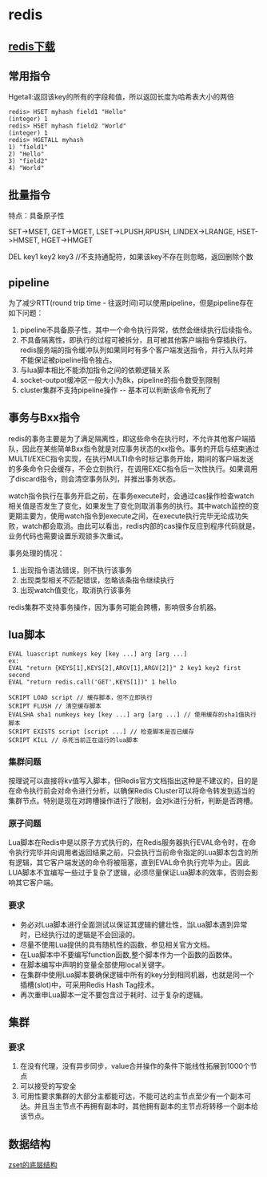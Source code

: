 # redis

## [redis下载](https://redis.io/docs/getting-started/installation/install-redis-on-mac-os/)

## 常用指令

Hgetall:返回该key的所有的字段和值，所以返回长度为哈希表大小的两倍

```
redis> HSET myhash field1 "Hello"
(integer) 1
redis> HSET myhash field2 "World"
(integer) 1
redis> HGETALL myhash
1) "field1"
2) "Hello"
3) "field2"
4) "World"
```

## 批量指令

特点：具备原子性

SET->MSET,
GET->MGET,
LSET->LPUSH,RPUSH,
LINDEX->LRANGE,
HSET->HMSET,
HGET->HMGET

DEL key1 key2 key3  //不支持通配符，如果该key不存在则忽略，返回删除个数

## pipeline

为了减少RTT(round trip time - 往返时间)可以使用pipeline，但是pipeline存在如下问题：

1. pipeline不具备原子性，其中一个命令执行异常，依然会继续执行后续指令。
2. 不具备隔离性，即执行的过程可被拆分，且可被其他客户端指令穿插执行。redis服务端的指令缓冲队列如果同时有多个客户端发送指令，并行入队时并不能保证被pipeline指令独占。
3. 与lua脚本相比不能添加指令之间的依赖逻辑关系
4. socket-outpot缓冲区一般大小为8k，pipeline的指令数受到限制
5. cluster集群不支持pipeline操作 -- 基本可以判断该命令死刑了

## 事务与Bxx指令

redis的事务主要是为了满足隔离性，即这些命令在执行时，不允许其他客户端插队，因此在某些简单Bxx指令就是对应事务状态的xx指令。事务的开启与结束通过MULTI/EXEC指令实现，在执行MULTI命令时标记事务开始，期间的客户端发送的多条命令只会缓存，不会立刻执行，在调用EXEC指令后一次性执行。如果调用了discard指令，则会清空事务队列，并推出事务状态。

watch指令执行在事务开启之前，在事务execute时，会通过cas操作检查watch相关值是否发生了变化，如果发生了变化则取消事务的执行。其中watch监控的变更期主要为，使用watch指令到execute之间，在execute执行完毕无论成功失败，watch都会取消。由此可以看出，redis内部的cas操作反应到程序代码就是，业务代码也需要设置乐观锁多次重试。

事务处理的情况：

1. 出现指令语法错误，则不执行该事务
2. 出现类型相关不匹配错误，忽略该条指令继续执行
3. 出现watch值变化，取消执行该事务

redis集群不支持事务操作，因为事务可能会跨槽，影响很多台机器。

## lua脚本

```
EVAL luascript numkeys key [key ...] arg [arg ...]
ex:
EVAL "return {KEYS[1],KEYS[2],ARGV[1],ARGV[2]}" 2 key1 key2 first second
EVAL "return redis.call('GET',KEYS[1])" 1 hello

SCRIPT LOAD script // 缓存脚本，但不立即执行
SCRIPT FLUSH // 清空缓存脚本
EVALSHA sha1 numkeys key [key ...] arg [arg ...] // 使用缓存的sha1值执行脚本
SCRIPT EXISTS script [script ...] // 检查脚本是否已缓存
SCRIPT KILL // 杀死当前正在运行的lua脚本
```

### 集群问题

按理说可以直接将kv值写入脚本，但Redis官方文档指出这种是不建议的，目的是在命令执行前会对命令进行分析，以确保Redis Cluster可以将命令转发到适当的集群节点。特别是现在对跨槽操作进行了限制，会对k进行分析，判断是否跨槽。

### 原子问题

Lua脚本在Redis中是以原子方式执行的，在Redis服务器执行EVAL命令时，在命令执行完毕并向调用者返回结果之前，只会执行当前命令指定的Lua脚本包含的所有逻辑，其它客户端发送的命令将被阻塞，直到EVAL命令执行完毕为止。因此LUA脚本不宜编写一些过于复杂了逻辑，必须尽量保证Lua脚本的效率，否则会影响其它客户端。

### 要求

* 务必对Lua脚本进行全面测试以保证其逻辑的健壮性，当Lua脚本遇到异常时，已经执行过的逻辑是不会回滚的。
* 尽量不使用Lua提供的具有随机性的函数，参见相关官方文档。
* 在Lua脚本中不要编写function函数,整个脚本作为一个函数的函数体。
* 在脚本编写中声明的变量全部使用local关键字。
* 在集群中使用Lua脚本要确保逻辑中所有的key分到相同机器，也就是同一个插槽(slot)中，可采用Redis Hash Tag技术。
* 再次重申Lua脚本一定不要包含过于耗时、过于复杂的逻辑。

## 集群

### 要求

1. 在没有代理，没有异步同步，value合并操作的条件下能线性拓展到1000个节点
2. 可以接受的写安全
3. 可用性要求集群的大部分主都能可达，不能可达的主节点至少有一个副本可达。并且当主节点不再拥有副本时，其他拥有副本的主节点将转移一个副本给该节点。

## 数据结构

[zset的底层结构](https://zhuanlan.zhihu.com/p/193141635)

